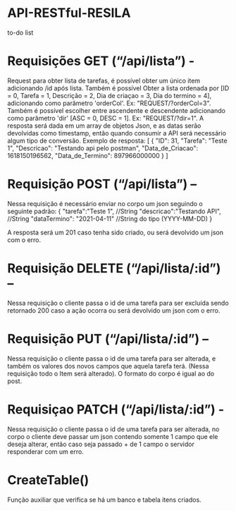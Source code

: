 # API-RESTful-RESILA
 to-do list

# Requisições GET (“/api/lista”) - 
Request para obter lista de tarefas, é possível obter um único item adicionando /id após lista. Também é possível Obter a lista ordenada por [ID = 0, Tarefa = 1, Descrição = 2, Dia de criaçao = 3, Dia do termino = 4], adicionando como parâmetro 'orderCol'.
 Ex: "REQUEST/?orderCol=3". 
Também é possível escolher entre ascendente e descendente adicionando como parâmetro 'dir' [ASC = 0, DESC = 1].
 Ex: "REQUEST/?dir=1".
A resposta será dada em um array de objetos Json, e as datas serão devolvidas como timestamp, então quando consumir a API será necessário algum tipo de conversão.
Exemplo de resposta:
[
    {
        "ID": 31,
        "Tarefa": "Teste 1",
        "Descricao": "Testando api pelo postman",
        "Data_de_Criacao": 1618150196562,
        "Data_de_Termino": 897966000000
    }
]

# Requisição POST (“/api/lista”) – 
Nessa requisição é necessário enviar no corpo um json seguindo o seguinte padrão: 
{
    "tarefa":"Teste 1", //String
    "descricao":"Testando API", //String
    "dataTermino": "2021-04-11" //String do tipo (YYYY-MM-DD)
}

A resposta será um 201 caso tenha sido criado, ou será devolvido um json com o erro.

# Requisição DELETE (“/api/lista/:id”) – 
Nessa requisição o cliente passa o id de uma tarefa para ser excluída sendo retornado 200 caso a ação ocorra ou será devolvido um json com o erro.






# Requisição PUT (“/api/lista/:id”)  – 
Nessa requisição o cliente passa o id de uma tarefa para ser alterada, e também os valores dos novos campos que aquela tarefa terá. (Nessa requisição todo o Item será alterado). O formato do corpo é igual ao do post.

# Requisiçao PATCH (“/api/lista/:id”)  - 
Nessa requisição o cliente passa o id de uma tarefa para ser alterada, no corpo o cliente deve passar um json contendo somente 1 campo que ele deseja alterar, então caso seja passado + de 1 campo o servidor responderar com um erro. 

# CreateTable()

Função auxiliar que verifica se há um banco e tabela itens criados.